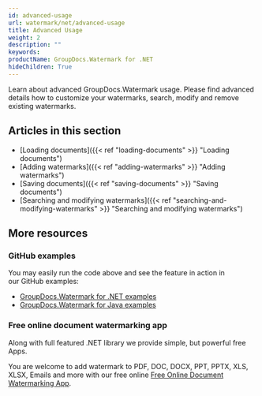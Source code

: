 ```yaml
---
id: advanced-usage
url: watermark/net/advanced-usage
title: Advanced Usage
weight: 2
description: ""
keywords: 
productName: GroupDocs.Watermark for .NET
hideChildren: True
---
```

Learn about advanced GroupDocs.Watermark usage. Please find advanced details how to customize your watermarks, search, modify and remove existing watermarks.

## Articles in this section

* [Loading documents]({{< ref "loading-documents" >}} "Loading documents")
* [Adding watermarks]({{< ref "adding-watermarks" >}} "Adding watermarks")
* [Saving documents]({{< ref "saving-documents" >}} "Saving documents")
* [Searching and modifying watermarks]({{< ref "searching-and-modifying-watermarks" >}} "Searching and modifying watermarks")

## More resources

### GitHub examples

You may easily run the code above and see the feature in action in our GitHub examples:

* [GroupDocs.Watermark for .NET examples](https://github.com/groupdocs-watermark/GroupDocs.Watermark-for-.NET)
* [GroupDocs.Watermark for Java examples](https://github.com/groupdocs-watermark/GroupDocs.Watermark-for-Java)

### Free online document watermarking app

Along with full featured .NET library we provide simple, but powerful free Apps.

You are welcome to add watermark to PDF, DOC, DOCX, PPT, PPTX, XLS, XLSX, Emails and more with our free online [Free Online Document Watermarking App](https://products.groupdocs.app/watermark).
